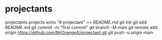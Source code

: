# projectants
projectants projects
echo "# projectant" >> README.md
git init
git add README.md
git commit -m "first commit"
git branch -M main
git remote add origin https://github.com/MrOrange4/projectant.git
git push -u origin main
